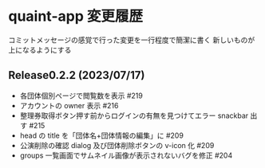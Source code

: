 # quaint-app 変更履歴

コミットメッセージの感覚で行った変更を一行程度で簡潔に書く
新しいものが上になるようにする

## Release0.2.2 (2023/07/17)

- 各団体個別ページで閲覧数を表示 #219
- アカウントの owner 表示 #216
- 整理券取得ボタン押す前からログインの有無を見つけてエラー snackbar 出す #215
- head の title を「団体名+団体情報の編集」に #209
- 公演削除の確認 dialog 及び団体削除ボタンの v-icon 化 #209
- groups 一覧画面でサムネイル画像が表示されないバグを修正 #204
